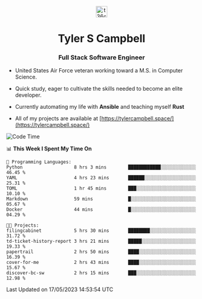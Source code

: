 <p align="center">
<a href="https://www.linkedin.com/in/t36campbell" target="blank"><img align="center" src="https://ik.imagekit.io/t36campbell/Portfolio/linkedin.png.original_m8bbGgPh6.png" alt="t36campbell" height="30" width="30" /></a>
</p>
<h1 align="center">Tyler S Campbell</h1>
<h3 align="center">Full Stack Software Engineer</h3>

* United States Air Force veteran working toward a M.S. in Computer Science.

* Quick study, eager to cultivate the skills needed to become an elite developer.

* Currently automating my life with **Ansible** and teaching myself **Rust**

* All of my projects are available at [https://tylercampbell.space/](https://tylercampbell.space/)

<!--START_SECTION:waka-->
![Code Time](http://img.shields.io/badge/Code%20Time-2%2C490%20hrs%2018%20mins-blue)

📊 **This Week I Spent My Time On** 

```text
💬 Programming Languages: 
Python                   8 hrs 3 mins        ████████████░░░░░░░░░░░░░   46.45 % 
YAML                     4 hrs 23 mins       ██████░░░░░░░░░░░░░░░░░░░   25.31 % 
TOML                     1 hr 45 mins        ███░░░░░░░░░░░░░░░░░░░░░░   10.10 % 
Markdown                 59 mins             █░░░░░░░░░░░░░░░░░░░░░░░░   05.67 % 
Docker                   44 mins             █░░░░░░░░░░░░░░░░░░░░░░░░   04.29 % 

🐱‍💻 Projects: 
filingcabinet            5 hrs 30 mins       ████████░░░░░░░░░░░░░░░░░   31.72 % 
td-ticket-history-report 3 hrs 21 mins       █████░░░░░░░░░░░░░░░░░░░░   19.33 % 
papertrail               2 hrs 50 mins       ████░░░░░░░░░░░░░░░░░░░░░   16.39 % 
cover-for-me             2 hrs 43 mins       ████░░░░░░░░░░░░░░░░░░░░░   15.67 % 
discover-bc-sw           2 hrs 15 mins       ███░░░░░░░░░░░░░░░░░░░░░░   12.98 % 
```


 Last Updated on 17/05/2023 14:53:54 UTC
<!--END_SECTION:waka-->
